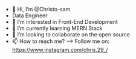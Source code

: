 - 👋 Hi, I’m @Christo-sam
- Data Engineer
- 👀 I’m interested in Front-End Development
- 🌱 I’m currently learning MERN Stack
- 💞️ I’m looking to collaborate on the open source
- 📫 How to reach me?
   --> Follow me on: https://www.instagram.com/chris.29_/
   

